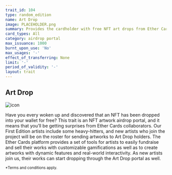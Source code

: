 ```yaml
---
trait_id: 104
type: random_edition
name: Art Drop
image: PLACEHOLDER.png
summary: Provides the cardholder with free NFT art drops from Ether Cards artists.
card_types: All
category: airdrop portal
max_issuance: 1000
burnt_upon_use: 'No'
max_usages: '-' 
effect_of_transferring: None
limit: '-'
period_of_validity: '-'
layout: trait
---
```


## Art Drop

![icon](/assets/images/trait-icons/{{page.image}})

Have you every woken up and discovered that an NFT has been dropped into your wallet for free? This trait is an NFT artwork airdrop portal, and it means that you’ll be getting surprises from Ether Cards collaborators. Our First Edition artists include some heavy-hitters, and new artists who join the project will be on the roster for sending artworks to Art Drop holders. The Ether Cards platform provides a set of tools for artists to easily fundraise and sell their works with customizable gamifications as well as to create artworks with dynamic features and real-world interactivity. As new artists join us, their works can start dropping through the Art Drop portal as well.

<small>*Terms and conditions apply.</small>